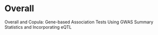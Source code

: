 # Overall
Overall and Copula: Gene-based Association Tests Using GWAS Summary Statistics and Incorporating eQTL
